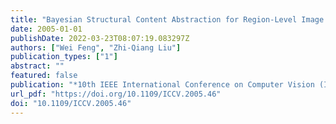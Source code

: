 ```yaml
---
title: "Bayesian Structural Content Abstraction for Region-Level Image Authentication"
date: 2005-01-01
publishDate: 2022-03-23T08:07:19.083297Z
authors: ["Wei Feng", "Zhi-Qiang Liu"]
publication_types: ["1"]
abstract: ""
featured: false
publication: "*10th IEEE International Conference on Computer Vision (ICCV 2005), 17-20 October 2005, Beijing, China*"
url_pdf: "https://doi.org/10.1109/ICCV.2005.46"
doi: "10.1109/ICCV.2005.46"
---
```


